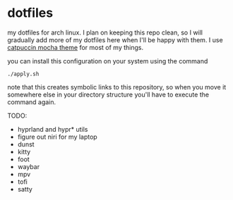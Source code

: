 # dotfiles
my dotfiles for arch linux.
I plan on keeping this repo clean, so I will gradually add more of my dotfiles here
when I'll be happy with them.
I use [catpuccin mocha theme](https://github.com/catppuccin/catppuccin) for most of my things.

you can install this configuration on your system using the command
```
./apply.sh
```
note that this creates symbolic links to this repository,
so when you move it somewhere else in your directory structure
you'll have to execute the command again.

TODO:
- hyprland and hypr* utils
- figure out niri for my laptop
- dunst
- kitty
- foot
- waybar
- mpv
- tofi
- satty
